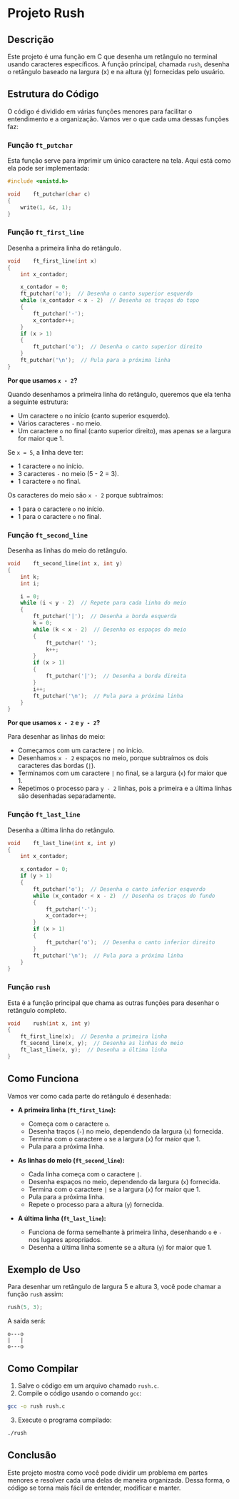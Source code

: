 # Projeto Rush

## Descrição

Este projeto é uma função em C que desenha um retângulo no terminal usando caracteres específicos. A função principal, chamada `rush`, desenha o retângulo baseado na largura (x) e na altura (y) fornecidas pelo usuário.

## Estrutura do Código

O código é dividido em várias funções menores para facilitar o entendimento e a organização. Vamos ver o que cada uma dessas funções faz:

### Função `ft_putchar`

Esta função serve para imprimir um único caractere na tela. Aqui está como ela pode ser implementada:

```c
#include <unistd.h>

void	ft_putchar(char c)
{
	write(1, &c, 1);
}
```

### Função `ft_first_line`

Desenha a primeira linha do retângulo.

```c
void	ft_first_line(int x)
{
	int	x_contador;

	x_contador = 0;
	ft_putchar('o');  // Desenha o canto superior esquerdo
	while (x_contador < x - 2)  // Desenha os traços do topo
	{
		ft_putchar('-');
		x_contador++;
	}
	if (x > 1)
	{
		ft_putchar('o');  // Desenha o canto superior direito
	}
	ft_putchar('\n');  // Pula para a próxima linha
}
```

**Por que usamos `x - 2`?**

Quando desenhamos a primeira linha do retângulo, queremos que ela tenha a seguinte estrutura:
- Um caractere `o` no início (canto superior esquerdo).
- Vários caracteres `-` no meio.
- Um caractere `o` no final (canto superior direito), mas apenas se a largura for maior que 1.

Se `x = 5`, a linha deve ter:
- 1 caractere `o` no início.
- 3 caracteres `-` no meio (5 - 2 = 3).
- 1 caractere `o` no final.

Os caracteres do meio são `x - 2` porque subtraímos:
- 1 para o caractere `o` no início.
- 1 para o caractere `o` no final.

### Função `ft_second_line`

Desenha as linhas do meio do retângulo.

```c
void	ft_second_line(int x, int y)
{
	int	k;
	int	i;

	i = 0;
	while (i < y - 2)  // Repete para cada linha do meio
	{
		ft_putchar('|');  // Desenha a borda esquerda
		k = 0;
		while (k < x - 2)  // Desenha os espaços do meio
		{
			ft_putchar(' ');
			k++;
		}
		if (x > 1)
		{
			ft_putchar('|');  // Desenha a borda direita
		}
		i++;
		ft_putchar('\n');  // Pula para a próxima linha
	}
}
```

**Por que usamos `x - 2` e `y - 2`?**

Para desenhar as linhas do meio:
- Começamos com um caractere `|` no início.
- Desenhamos `x - 2` espaços no meio, porque subtraímos os dois caracteres das bordas (`|`).
- Terminamos com um caractere `|` no final, se a largura (`x`) for maior que 1.
- Repetimos o processo para `y - 2` linhas, pois a primeira e a última linhas são desenhadas separadamente.

### Função `ft_last_line`

Desenha a última linha do retângulo.

```c
void	ft_last_line(int x, int y)
{
	int	x_contador;

	x_contador = 0;
	if (y > 1)
	{	
		ft_putchar('o');  // Desenha o canto inferior esquerdo
		while (x_contador < x - 2)  // Desenha os traços do fundo
		{
			ft_putchar('-');
			x_contador++;
		}
		if (x > 1)
		{
			ft_putchar('o');  // Desenha o canto inferior direito
		}
		ft_putchar('\n');  // Pula para a próxima linha
	}
}
```

### Função `rush`

Esta é a função principal que chama as outras funções para desenhar o retângulo completo.

```c
void	rush(int x, int y)
{
	ft_first_line(x);  // Desenha a primeira linha
	ft_second_line(x, y);  // Desenha as linhas do meio
	ft_last_line(x, y);  // Desenha a última linha
}
```

## Como Funciona

Vamos ver como cada parte do retângulo é desenhada:

- **A primeira linha (`ft_first_line`):**
  - Começa com o caractere `o`.
  - Desenha traços (`-`) no meio, dependendo da largura (`x`) fornecida.
  - Termina com o caractere `o` se a largura (`x`) for maior que 1.
  - Pula para a próxima linha.

- **As linhas do meio (`ft_second_line`):**
  - Cada linha começa com o caractere `|`.
  - Desenha espaços no meio, dependendo da largura (`x`) fornecida.
  - Termina com o caractere `|` se a largura (`x`) for maior que 1.
  - Pula para a próxima linha.
  - Repete o processo para a altura (`y`) fornecida.

- **A última linha (`ft_last_line`):**
  - Funciona de forma semelhante à primeira linha, desenhando `o` e `-` nos lugares apropriados.
  - Desenha a última linha somente se a altura (`y`) for maior que 1.

## Exemplo de Uso

Para desenhar um retângulo de largura 5 e altura 3, você pode chamar a função `rush` assim:

```c
rush(5, 3);
```

A saída será:

```
o---o
|   |
o---o
```

## Como Compilar

1. Salve o código em um arquivo chamado `rush.c`.
2. Compile o código usando o comando `gcc`:

```bash
gcc -o rush rush.c
```

3. Execute o programa compilado:

```bash
./rush
```

## Conclusão

Este projeto mostra como você pode dividir um problema em partes menores e resolver cada uma delas de maneira organizada. Dessa forma, o código se torna mais fácil de entender, modificar e manter.